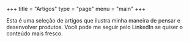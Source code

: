 +++
title = "Artigos"
type = "page"
menu = "main"
+++

Esta é uma seleção de artigos que ilustra minha maneira de pensar e desenvolver produtos. Você pode me seguir pelo LinkedIn se quiser o conteúdo mais fresco.
